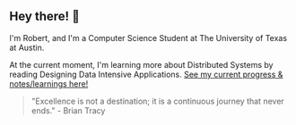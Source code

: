 ## Hey there! 👋

<!--
**tezock/tezock** is a ✨ _special_ ✨ repository because its `README.md` (this file) appears on your GitHub profile.

Here are some ideas to get you started:


- 🔭 I’m currently working on ...
- 🌱 I’m currently learning ...
- 👯 I’m looking to collaborate on ...
- 🤔 I’m looking for help with ...
- 💬 Ask me about ...
- 📫 How to reach me: ...
- 😄 Pronouns: ...
- ⚡ Fun fact: ...
![](https://iplogger.co/15GaX4)
![](https://komarev.com/ghpvc/?username=tezock&color=green)

-->

I'm Robert, and I'm a Computer Science Student at The University of Texas at Austin.

At the current moment, I'm learning more about Distributed Systems by reading Designing Data Intensive Applications. [See my current progress & notes/learnings here!](https://docs.google.com/document/d/1h3aq_Ic3waq1mlfTA0s4wpD8YLDrzcP3Eg1sz0bkeJA/edit?usp=sharing)

> "Excellence is not a destination; it is a continuous journey that never ends." - Brian Tracy
